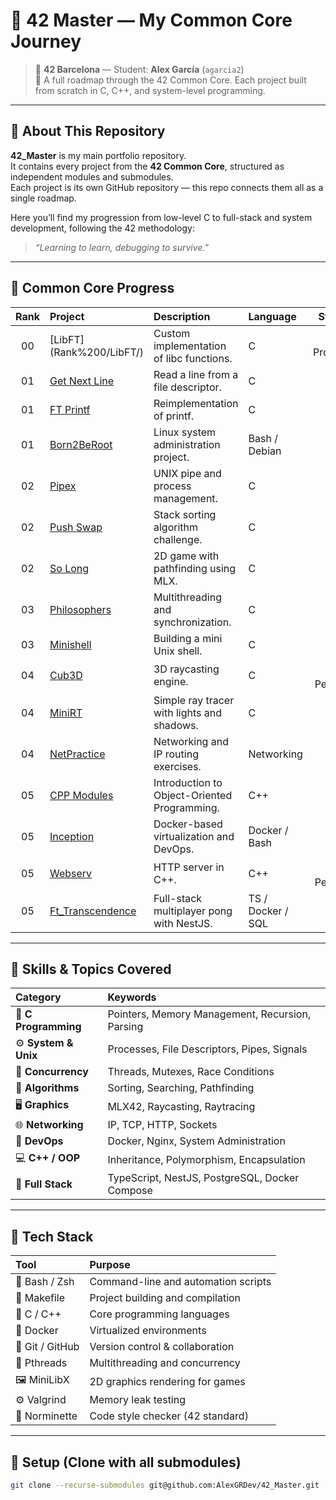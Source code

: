 # 🧠 42 Master — My Common Core Journey

> 📍 **42 Barcelona** — Student: **Alex García** (`agarcia2`)  
> 🚀 A full roadmap through the 42 Common Core. Each project built from scratch in C, C++, and system-level programming.

---

## 📖 About This Repository

**42_Master** is my main portfolio repository.  
It contains every project from the **42 Common Core**, structured as independent modules and submodules.  
Each project is its own GitHub repository — this repo connects them all as a single roadmap.

Here you’ll find my progression from low-level C to full-stack and system development, following the 42 methodology:
> _“Learning to learn, debugging to survive.”_

---

## 🧭 Common Core Progress

| Rank | Project | Description | Language | Status |
|:----:|:---------|:-------------|:----------|:--------:|
| 00 | [LibFT] (Rank%200/LibFT/) | Custom implementation of libc functions. | C | In Progress |
| 01 | [Get Next Line]() | Read a line from a file descriptor. | C |  |
| 01 | [FT Printf]() | Reimplementation of printf. | C |  |
| 01 | [Born2BeRoot]() | Linux system administration project. | Bash / Debian | |
| 02 | [Pipex]() | UNIX pipe and process management. | C |  |
| 02 | [Push Swap]() | Stack sorting algorithm challenge. | C | |
| 02 | [So Long]() | 2D game with pathfinding using MLX. | C | |
| 03 | [Philosophers]() | Multithreading and synchronization. | C | |
| 03 | [Minishell]() | Building a mini Unix shell. | C | |
| 04 | [Cub3D]() | 3D raycasting engine. | C | ⏳ Pending |
| 04 | [MiniRT]() | Simple ray tracer with lights and shadows. | C | |
| 04 | [NetPractice]() | Networking and IP routing exercises. | Networking | |
| 05 | [CPP Modules]() | Introduction to Object-Oriented Programming. | C++ | |
| 05 | [Inception]() | Docker-based virtualization and DevOps. | Docker / Bash | |
| 05 | [Webserv]() | HTTP server in C++. | C++ | ⏳ Pending |
| 05 | [Ft_Transcendence]() | Full-stack multiplayer pong with NestJS. | TS / Docker / SQL | | 

---

## 🧠 Skills & Topics Covered

| Category | Keywords |
|:----------|:----------|
| 🧮 **C Programming** | Pointers, Memory Management, Recursion, Parsing |
| ⚙️ **System & Unix** | Processes, File Descriptors, Pipes, Signals |
| 🧵 **Concurrency** | Threads, Mutexes, Race Conditions |
| 🧰 **Algorithms** | Sorting, Searching, Pathfinding |
| 🖥️ **Graphics** | MLX42, Raycasting, Raytracing |
| 🌐 **Networking** | IP, TCP, HTTP, Sockets |
| 💾 **DevOps** | Docker, Nginx, System Administration |
| 💻 **C++ / OOP** | Inheritance, Polymorphism, Encapsulation |
| 🚀 **Full Stack** | TypeScript, NestJS, PostgreSQL, Docker Compose |

---

## 🧱 Tech Stack

| Tool | Purpose |
|:------|:--------|
| 🐚 Bash / Zsh | Command-line and automation scripts |
| 🧰 Makefile | Project building and compilation |
| 🧠 C / C++ | Core programming languages |
| 🐳 Docker | Virtualized environments |
| 🧩 Git / GitHub | Version control & collaboration |
| 🧵 Pthreads | Multithreading and concurrency |
| 🖼️ MiniLibX | 2D graphics rendering for games |
| ⚙️ Valgrind | Memory leak testing |
| 🧪 Norminette | Code style checker (42 standard) |

---

## 🏁 Setup (Clone with all submodules)

```bash
git clone --recurse-submodules git@github.com:AlexGRDev/42_Master.git
